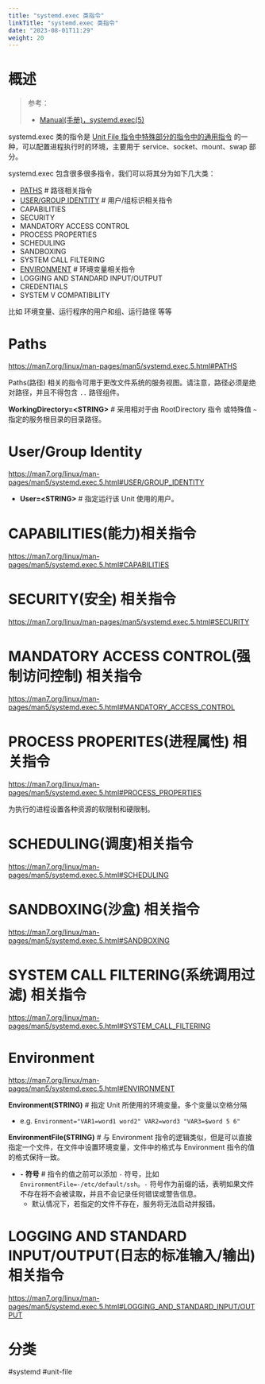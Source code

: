 ```yaml
---
title: "systemd.exec 类指令"
linkTitle: "systemd.exec 类指令"
date: "2023-08-01T11:29"
weight: 20
---
```


# 概述

> 参考：
>
> - [Manual(手册)，systemd.exec(5)](https://man7.org/linux/man-pages/man5/systemd.exec.5.html)

systemd.exec 类的指令是 [Unit File 指令中特殊部分的指令中的通用指令](/docs/1.操作系统/3.Systemd%20系统守护程序/Unit%20File/Unit%20File%20指令.md#通用指令) 的一种，可以配置进程执行时的环境，主要用于 service、socket、mount、swap 部分。

systemd.exec 包含很多很多指令，我们可以将其分为如下几大类：

- [PATHS](#Paths) # 路径相关指令
- [USER/GROUP IDENTITY](#USER/GROUP%20IDENTITY) # 用户/组标识相关指令
- CAPABILITIES
- SECURITY
- MANDATORY ACCESS CONTROL
- PROCESS PROPERTIES
- SCHEDULING
- SANDBOXING
- SYSTEM CALL FILTERING
- [ENVIRONMENT](#ENVIRONMENT) # 环境变量相关指令
- LOGGING AND STANDARD INPUT/OUTPUT
- CREDENTIALS
- SYSTEM V COMPATIBILITY

比如 环境变量、运行程序的用户和组、运行路径 等等

# Paths

https://man7.org/linux/man-pages/man5/systemd.exec.5.html#PATHS

Paths(路径) 相关的指令可用于更改文件系统的服务视图。请注意，路径必须是绝对路径，并且不得包含 `..` 路径组件。

**WorkingDirectory=\<STRING>** # 采用相对于由 RootDirectory 指令 或特殊值 `~` 指定的服务根目录的目录路径。

# User/Group Identity

https://man7.org/linux/man-pages/man5/systemd.exec.5.html#USER/GROUP_IDENTITY

- **User=\<STRING>** # 指定运行该 Unit 使用的用户。

# CAPABILITIES(能力)相关指令

https://man7.org/linux/man-pages/man5/systemd.exec.5.html#CAPABILITIES

# SECURITY(安全) 相关指令

https://man7.org/linux/man-pages/man5/systemd.exec.5.html#SECURITY

# MANDATORY ACCESS CONTROL(强制访问控制) 相关指令

https://man7.org/linux/man-pages/man5/systemd.exec.5.html#MANDATORY_ACCESS_CONTROL

# PROCESS PROPERITES(进程属性) 相关指令

https://man7.org/linux/man-pages/man5/systemd.exec.5.html#PROCESS_PROPERTIES

为执行的进程设置各种资源的软限制和硬限制。

# SCHEDULING(调度)相关指令

https://man7.org/linux/man-pages/man5/systemd.exec.5.html#SCHEDULING

# SANDBOXING(沙盒) 相关指令

https://man7.org/linux/man-pages/man5/systemd.exec.5.html#SANDBOXING

# SYSTEM CALL FILTERING(系统调用过滤) 相关指令

https://man7.org/linux/man-pages/man5/systemd.exec.5.html#SYSTEM_CALL_FILTERING

# Environment

https://man7.org/linux/man-pages/man5/systemd.exec.5.html#ENVIRONMENT

**Environment(STRING)** # 指定 Unit 所使用的环境变量。多个变量以空格分隔

- e.g. `Environment="VAR1=word1 word2" VAR2=word3 "VAR3=$word 5 6"`

**EnvironmentFile(STRING)** # 与 Environment 指令的逻辑类似，但是可以直接指定一个文件，在文件中设置环境变量，文件中的格式与 Environment 指令的值的格式保持一致。

- **`-` 符号** # 指令的值之前可以添加 `-` 符号，比如 `EnvironmentFile=-/etc/default/ssh`。`-` 符号作为前缀的话，表明如果文件不存在将不会被读取，并且不会记录任何错误或警告信息。
  - 默认情况下，若指定的文件不存在，服务将无法启动并报错。

# LOGGING AND STANDARD INPUT/OUTPUT(日志的标准输入/输出) 相关指令

https://man7.org/linux/man-pages/man5/systemd.exec.5.html#LOGGING_AND_STANDARD_INPUT/OUTPUT

# 分类

#systemd #unit-file
